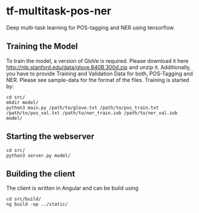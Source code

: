 # tf-multitask-pos-ner
Deep multi-task learning for POS-tagging and NER using tensorflow. 
## Training the Model
To train the model, a version of GloVe is required. Please download it here http://nlp.stanford.edu/data/glove.840B.300d.zip and unzip it. Additionally, you have to provide Training and Validation Data for both, POS-Tagging and NER. Please see sample-data for the format of the files. Training is started by:
```
cd src/
mkdir model/
python3 main.py /path/to/glove.txt /path/to/pos_train.txt /path/to/pos_val.txt /path/to/ner_train.iob /path/to/ner_val.iob model/
```
## Starting the webserver
```
cd src/
python3 server.py model/
```
## Building the client
The client is written in Angular and can be build using
```
cd src/build/
ng build -op ../static/
```
